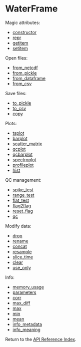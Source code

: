 # WaterFrame

Magic attributes:

* [constructor](__init__.md)
* [repr](__repr__.md)
* [getitem](__getitem__.md)
* [setitem](__setitem__.md)

Open files:

* [from_netcdf](from_netcdf.md)
* [from_pickle](from_pickle.md)
* [from_dataframe](from_dataframe.md)
* [from_csv](from_csv.md)

Save files:

* [to_pickle](to_pickle.md)
* [to_csv](to_csv.md)
* [copy](copy.md)

Plots:

* [tsplot](tsplot.md)
* [barplot](barplot.md)
* [scatter_matrix](scatter_matrix.md)
* [qcplot](qcplot.md)
* [qcbarplot](qcbarplot.md)
* [spectroplot](spectroplot.md)
* [profileplot](profileplot.md)
* [hist](hist.md)

QC management:

* [spike_test](spike_test.md)
* [range_test](range_test.md)
* [flat_test](flat_test.md)
* [flag2flag](flag2flag.md)
* [reset_flag](reset_flag.md)
* [qc](qc.md)

Modify data:

* [drop](drop.md)
* [rename](rename.md)
* [concat](concat.md)
* [resample](resample.md)
* [slice_time](slice_time.md)
* [clear](clear.md)
* [use_only](use_only.md)

Info:

* [memory_usage](memory_usage.md)
* [parameters](parameters.md)
* [corr](corr.md)
* [max_diff](max_diff.md)
* [max](max.md)
* [min](min.md)
* [mean](mean.md)
* [info_metadata](info_metadata.md)
* [info_meaning](info_meaning.md)

Return to the [API Reference Index](../index_api_reference.md).
